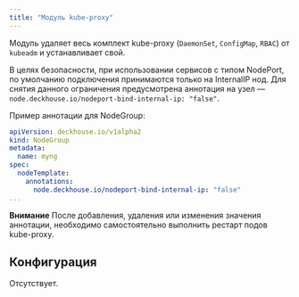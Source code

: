 ```yaml
---
title: "Модуль kube-proxy"
---
```


Модуль удаляет весь комплект kube-proxy (`DaemonSet`, `ConfigMap`, `RBAC`) от `kubeadm` и устанавливает свой.

В целях безопасности, при использовании сервисов с типом NodePort, по умолчанию подключения принимаются только на InternalIP нод. Для снятия данного ограничения предусмотрена аннотация на узел — `node.deckhouse.io/nodeport-bind-internal-ip: "false"`.

Пример аннотации для NodeGroup:
```yaml
apiVersion: deckhouse.io/v1alpha2
kind: NodeGroup
metadata:
  name: myng
spec:
  nodeTemplate:
    annotations:
      node.deckhouse.io/nodeport-bind-internal-ip: "false"
...
```


**Внимание** После добавления, удаления или изменения значения аннотации, необходимо самостоятельно выполнить рестарт подов kube-proxy.

Конфигурация
------------

Отсутствует.

